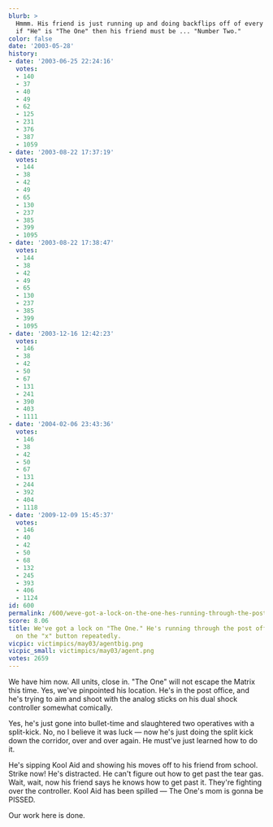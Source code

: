 ```yaml
---
blurb: >
  Hmmm. His friend is just running up and doing backflips off of every wall. I suppose
  if "He" is "The One" then his friend must be ... "Number Two."
color: false
date: '2003-05-28'
history:
- date: '2003-06-25 22:24:16'
  votes:
  - 140
  - 37
  - 40
  - 49
  - 62
  - 125
  - 231
  - 376
  - 387
  - 1059
- date: '2003-08-22 17:37:19'
  votes:
  - 144
  - 38
  - 42
  - 49
  - 65
  - 130
  - 237
  - 385
  - 399
  - 1095
- date: '2003-08-22 17:38:47'
  votes:
  - 144
  - 38
  - 42
  - 49
  - 65
  - 130
  - 237
  - 385
  - 399
  - 1095
- date: '2003-12-16 12:42:23'
  votes:
  - 146
  - 38
  - 42
  - 50
  - 67
  - 131
  - 241
  - 390
  - 403
  - 1111
- date: '2004-02-06 23:43:36'
  votes:
  - 146
  - 38
  - 42
  - 50
  - 67
  - 131
  - 244
  - 392
  - 404
  - 1118
- date: '2009-12-09 15:45:37'
  votes:
  - 146
  - 40
  - 42
  - 50
  - 68
  - 132
  - 245
  - 393
  - 406
  - 1124
id: 600
permalink: /600/weve-got-a-lock-on-the-one-hes-running-through-the-post-office-level-banging-on-the-x-button-repeatedly/
score: 8.06
title: We've got a lock on "The One." He's running through the post office level banging
  on the "x" button repeatedly.
vicpic: victimpics/may03/agentbig.png
vicpic_small: victimpics/may03/agent.png
votes: 2659
---
```


We have him now. All units, close in. "The One" will not escape the
Matrix this time. Yes, we've pinpointed his location. He's in the post
office, and he's trying to aim and shoot with the analog sticks on his
dual shock controller somewhat comically.

Yes, he's just gone into bullet-time and slaughtered two operatives with
a split-kick. No, no I believe it was luck — now he's just doing the
split kick down the corridor, over and over again. He must've just
learned how to do it.

He's sipping Kool Aid and showing his moves off to his friend from
school. Strike now! He's distracted. He can't figure out how to get past
the tear gas. Wait, wait, now his friend says he knows how to get past
it. They're fighting over the controller. Kool Aid has been spilled —
The One's mom is gonna be PISSED.

Our work here is done.